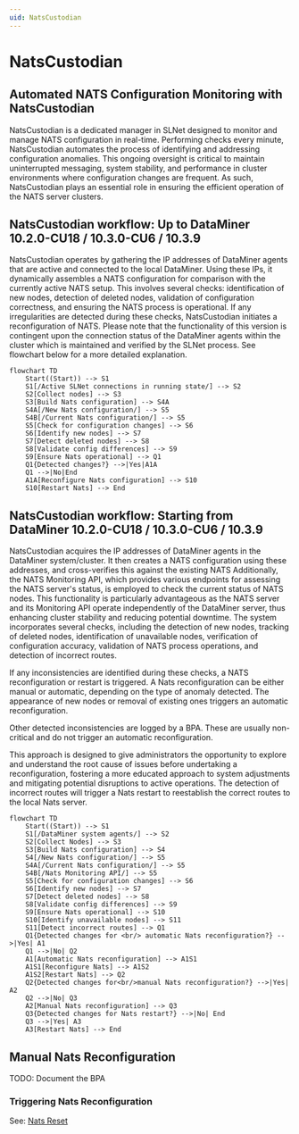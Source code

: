```yaml
---
uid: NatsCustodian
---
```


# NatsCustodian

## Automated NATS Configuration Monitoring with NatsCustodian

NatsCustodian is a dedicated manager in SLNet designed to monitor and manage NATS configuration in real-time. Performing checks every minute, NatsCustodian automates the process of identifying and addressing configuration anomalies. This ongoing oversight is critical to maintain uninterrupted messaging, system stability, and performance in cluster environments where configuration changes are frequent. As such, NatsCustodian plays an essential role in ensuring the efficient operation of the NATS server clusters.

## NatsCustodian workflow: Up to DataMiner 10.2.0-CU18 / 10.3.0-CU6 / 10.3.9

NatsCustodian operates by gathering the IP addresses of DataMiner agents that are active and connected to the local DataMiner. Using these IPs, it dynamically assembles a NATS configuration for comparison with the currently active NATS setup. This involves several checks: identification of new nodes, detection of deleted nodes, validation of configuration correctness, and ensuring the NATS process is operational. If any irregularities are detected during these checks, NatsCustodian initiates a reconfiguration of NATS. Please note that the functionality of this version is contingent upon the connection status of the DataMiner agents within the cluster which is maintained and verified by the SLNet process. See flowchart below for a more detailed explanation.

```mermaid
flowchart TD
    Start((Start)) --> S1
    S1[/Active SLNet connections in running state/] --> S2
    S2[Collect nodes] --> S3
    S3[Build Nats configuration] --> S4A
    S4A[/New Nats configuration/] --> S5
    S4B[/Current Nats configuration/] --> S5
    S5[Check for configuration changes] --> S6
    S6[Identify new nodes] --> S7
    S7[Detect deleted nodes] --> S8
    S8[Validate config differences] --> S9
    S9[Ensure Nats operational] --> Q1
    Q1{Detected changes?} -->|Yes|A1A
    Q1 -->|No|End
    A1A[Reconfigure Nats configuration] --> S10
    S10[Restart Nats] --> End
```

## NatsCustodian workflow: Starting from DataMiner 10.2.0-CU18 / 10.3.0-CU6 / 10.3.9

NatsCustodian acquires the IP addresses of DataMiner agents in the DataMiner system/cluster. It then creates a NATS configuration using these addresses, and cross-verifies this against the existing NATS Additionally, the NATS Monitoring API, which provides various endpoints for assessing the NATS server's status, is employed to check the current status of NATS nodes. This functionality is particularly advantageous as the NATS server and its Monitoring API operate independently of the DataMiner server, thus enhancing cluster stability and reducing potential downtime.
The system incorporates several checks, including the detection of new nodes, tracking of deleted nodes, identification of unavailable nodes, verification of configuration accuracy, validation of NATS process operations, and detection of incorrect routes.

If any inconsistencies are identified during these checks, a NATS reconfiguration or restart is triggered. A Nats reconfiguration can be either manual or automatic, depending on the type of anomaly detected. The appearance of new nodes or removal of existing ones triggers an automatic reconfiguration. 

Other detected inconsistencies are logged by a BPA. These are usually non-critical and do not trigger an automatic reconfiguration.

This approach is designed to give administrators the opportunity to explore and understand the root cause of issues before undertaking a reconfiguration, fostering a more educated approach to system adjustments and mitigating potential disruptions to active operations. The detection of incorrect routes will trigger a Nats restart to reestablish the correct routes to the local Nats server.


```mermaid
flowchart TD
    Start((Start)) --> S1
    S1[/DataMiner system agents/] --> S2
    S2[Collect Nodes] --> S3
    S3[Build Nats configuration] --> S4
    S4[/New Nats configuration/] --> S5
    S4A[/Current Nats configuration/] --> S5
    S4B[/Nats Monitoring API/] --> S5
    S5[Check for configuration changes] --> S6
    S6[Identify new nodes] --> S7
    S7[Detect deleted nodes] --> S8
    S8[Validate config differences] --> S9
    S9[Ensure Nats operational] --> S10
    S10[Identify unavailable nodes] --> S11
    S11[Detect incorrect routes] --> Q1
    Q1{Detected changes for <br/> automatic Nats reconfiguration?} -->|Yes| A1
    Q1 -->|No| Q2
    A1[Automatic Nats reconfiguration] --> A1S1
    A1S1[Reconfigure Nats] --> A1S2
    A1S2[Restart Nats] --> Q2
    Q2{Detected changes for<br/>manual Nats reconfiguration?} -->|Yes| A2
    Q2 -->|No| Q3
    A2[Manual Nats reconfiguration] --> Q3
    Q3{Detected changes for Nats restart?} -->|No| End
    Q3 -->|Yes| A3
    A3[Restart Nats] --> End
```

## Manual Nats Reconfiguration

TODO: Document the BPA

### Triggering Nats Reconfiguration

See: [Nats Reset](xref:Investigating_NATS_Issues#try-a-nats-reset)